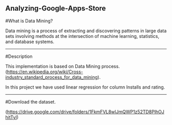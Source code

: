 ## Analyzing-Google-Apps-Store

#What is Data Mining?

Data mining is a process of extracting and discovering patterns in large data sets involving methods at the intersection of machine learning, statistics, and database systems.

---

#Description

This implementation is based on Data Mining process.(https://en.wikipedia.org/wiki/Cross-industry_standard_process_for_data_mining).

In this project we have used linear regression for column Installs and rating.

---

#Download the dataset.

(https://drive.google.com/drive/folders/1FkmFVL8wlJmQWP1z52TD8PlhOJhitTyI)
